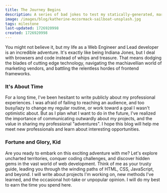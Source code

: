 ```yaml
---
title: The Journey Begins
description: A series of bad jokes to test my statically-generated, markdown-driven Next.JS blog application
image: /images/blog/katherine-mccormack-sailboat-unsplash.jpg
tags: milestone
last-updated: 1726920998
created: 1726920998
---
```


You might not believe it, but my life as a Web Engineer and Lead developer is an incredible adventure. It's exactly like being Indiana Jones, but I deal with browsers and code instead of whips and treasure. That means dodging the blades of cutting edge technology, navigating the machiavellian world of marketing vendors, and battling the relentless hordes of frontend frameworks.

### It's About Time

For a long time, I've been hesitant to write publicly about my professional experiences. I was afraid of failing to reaching an audience, and too busy/lazy to change my regular routine, or work toward a goal I wasn't optimistic about. But as I plan what I want to do in the future, I've realized the importance of communicating outwardly about my projects, and the value in sharing my professional "adventures". I hope this blog will help me meet new professionals and learn about interesting opportunities.

### Fortune and Glory, Kid

Are you ready to embark on this exciting adventure with me? Let's explore uncharted territories, conquer coding challenges, and discover hidden gems in the vast world of web development. Think of me as your trusty guide, leading you through the winding paths of HTML, CSS, JavaScript, and beyond. I will write about projects I'm working on, new methods I've learned, and the occasional hot-take or unpopular opinion. I will do my best to earn the time you spend here.
